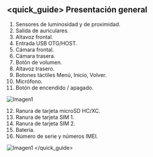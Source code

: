 ## <quick_guide> Presentación general

1. Sensores de luminosidad y de proximidad.
2. Salida de auriculares.
3. Altavoz frontal.
4. Entrada USB OTG/HOST.
5. Cámara frontal. 
6. Cámara trasera. 
7. Botón de volumen. 
8. Altavoz trasero. 
9. Botones táctiles Menú, Inicio, Volver. 
10. Micrófono.
11. Botón de encendido / apagado. 

![Imagen1](http://static.energysistem.com/images/manuals/39530/535565e5544ec.jpg) 

12. Ranura de tarjeta microSD HC/XC. 
13. Ranura de tarjeta SIM 1. 
14. Ranura de tarjeta SIM 2. 
15. Batería. 
16. Número de serie y números IMEI.

![Imagen1](http://static.energysistem.com/images/manuals/39530/535565f242a11.jpg)
</quick_guide>
